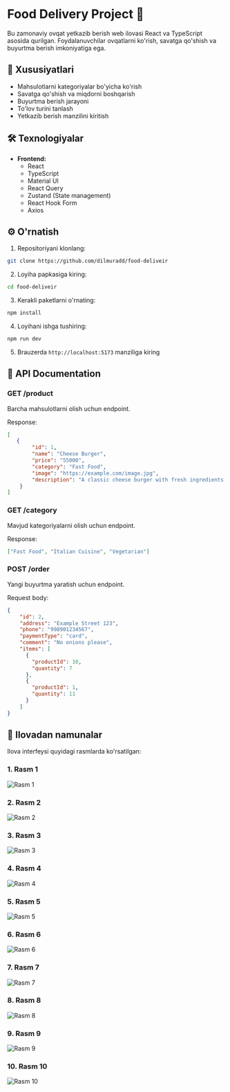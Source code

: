 # Food Delivery Project 🍔

Bu zamonaviy ovqat yetkazib berish web ilovasi React va TypeScript asosida qurilgan. Foydalanuvchilar ovqatlarni ko'rish, savatga qo'shish va buyurtma berish imkoniyatiga ega.

## 🚀 Xususiyatlari

- Mahsulotlarni kategoriyalar bo'yicha ko'rish
- Savatga qo'shish va miqdorni boshqarish
- Buyurtma berish jarayoni
- To'lov turini tanlash
- Yetkazib berish manzilini kiritish

## 🛠 Texnologiyalar

- **Frontend:**
  - React
  - TypeScript
  - Material UI
  - React Query
  - Zustand (State management)
  - React Hook Form
  - Axios

## ⚙️ O'rnatish

1. Repositoriyani klonlang:
```bash
git clone https://github.com/dilmuradd/food-deliveir
```

2. Loyiha papkasiga kiring:
```bash
cd food-deliveir
```

3. Kerakli paketlarni o'rnating:
```bash
npm install
```

4. Loyihani ishga tushiring:
```bash
npm run dev
```

5. Brauzerda `http://localhost:5173` manziliga kiring

## 📡 API Documentation

### GET /product
Barcha mahsulotlarni olish uchun endpoint.

Response:
```json
[
   {
        "id": 1,
        "name": "Cheese Burger",
        "price": "55000",
        "category": "Fast Food",
        "image": "https://example.com/image.jpg",
        "description": "A classic cheese burger with fresh ingredients."
    }
]
```

### GET /category
Mavjud kategoriyalarni olish uchun endpoint.

Response:
```json
["Fast Food", "Italian Cuisine", "Vegetarian"]
```

### POST /order
Yangi buyurtma yaratish uchun endpoint.

Request body:
```json
{
    "id": 2,
    "address": "Example Street 123",
    "phone": "998901234567",
    "paymentType": "card",
    "comment": "No onions please",
    "items": [
      {
        "productId": 10,
        "quantity": 7
      },
      {
        "productId": 1,
        "quantity": 11
      }
    ]
}
```

## 📸 Ilovadan namunalar

Ilova interfeysi quyidagi rasmlarda ko'rsatilgan:
### 1. Rasm 1
![Rasm 1](./src/assets/Screenshot_1.png)
### 2. Rasm 2
![Rasm 2](./src/assets/Снимок%20экрана%20(114).png)
### 3. Rasm 3
![Rasm 3](./src/assets/Снимок%20экрана%20(115).png)
### 4. Rasm 4
![Rasm 4](./src/assets/Снимок%20экрана%20(116).png)
### 5. Rasm 5
![Rasm 5](./src/assets/Снимок%20экрана%20(117).png)
### 6. Rasm 6
![Rasm 6](./src/assets/Снимок%20экрана%20(119).png)
### 7. Rasm 7
![Rasm 7](./src/assets/Снимок%20экрана%20(121).png)
### 8. Rasm 8
![Rasm 8](./src/assets/Снимок%20экрана%20(124).png)
### 9. Rasm 9
![Rasm 9](./src/assets/Снимок%20экрана%20(125).png)
### 10. Rasm 10
![Rasm 10](./src/assets/Снимок%20экрана%20(127).png)
